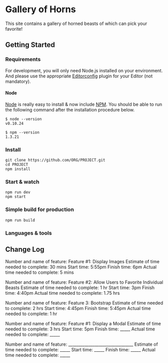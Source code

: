 # Gallery of Horns

This site contains a gallery of horned beasts of which can pick your favorite!

## Getting Started

### Requirements

For development, you will only need Node.js installed on your environment.
And please use the appropriate [Editorconfig](http://editorconfig.org/) plugin for your Editor (not mandatory).

#### Node

[Node](http://nodejs.org/) is really easy to install & now include [NPM](https://npmjs.org/).
You should be able to run the following command after the installation procedure
below.

    $ node --version
    v0.10.24

    $ npm --version
    1.3.21

### Install

    git clone https://github.com/ORG/PROJECT.git
    cd PROJECT
    npm install

### Start & watch

    npm run dev
    npm start

### Simple build for production

    npm run build

### Languages & tools

## Change Log

Number and name of feature: Feature #1: Display Images
Estimate of time needed to complete: 30 mins
Start time: 5:55pm
Finish time: 6pm
Actual time needed to complete: 5 mins

Number and name of feature: Feature #2: Allow Users to Favorite Individual Beasts
Estimate of time needed to complete: 1 hr
Start time: 3pm
Finish time: 4:40pm
Actual time needed to complete: 1.75 hrs

Number and name of feature: Feature 3: Bootstrap
Estimate of time needed to complete: 2 hrs
Start time: 4:45pm
Finish time: 5:45pm
Actual time needed to complete: 1 hr

Number and name of feature: Feature #1: Display a Modal
Estimate of time needed to complete: 3 hrs
Start time: 5pm
Finish time: _____
Actual time needed to complete: _____

Number and name of feature: ________________________________
Estimate of time needed to complete: _____
Start time: _____
Finish time: _____
Actual time needed to complete: _____

